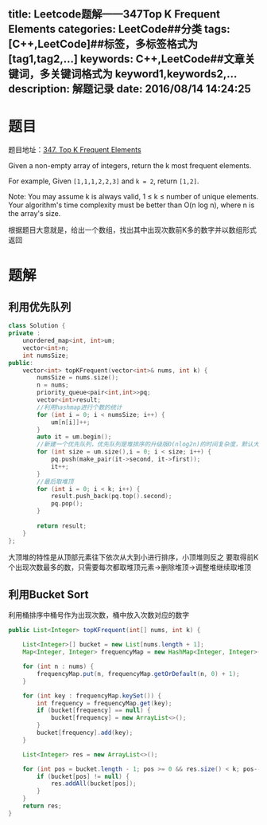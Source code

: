 title: Leetcode题解——347Top K Frequent Elements
categories: LeetCode##分类
tags: [C++,LeetCode]##标签，多标签格式为 [tag1,tag2,...]
keywords: C++,LeetCode##文章关键词，多关键词格式为 keyword1,keywords2,...
description: 解题记录
date: 2016/08/14 14:24:25 
---

# 题目

题目地址：[347. Top K Frequent Elements](https://leetcode.com/problems/top-k-frequent-elements/)

Given a non-empty array of integers, return the k most frequent elements.

For example,
Given `[1,1,1,2,2,3]` and `k = 2`, return `[1,2]`.

Note: 
You may assume k is always valid, 1 ≤ k ≤ number of unique elements.
Your algorithm's time complexity must be better than O(n log n), where n is the array's size.

根据题目大意就是，给出一个数组，找出其中出现次数前K多的数字并以数组形式返回

# 题解

## 利用优先队列

``` c++
class Solution {
private :
	unordered_map<int, int>um;
	vector<int>n;
	int numsSize;
public:
	vector<int> topKFrequent(vector<int>& nums, int k) {
		numsSize = nums.size();
		n = nums;
		priority_queue<pair<int,int>>pq;
		vector<int>result;
		//利用hashmap进行个数的统计
		for (int i = 0; i < numsSize; i++) {
			um[n[i]]++;
		}
		auto it = um.begin();
		//新建一个优先队列，优先队列是堆排序的升级版O(nlog2n)的时间复杂度，默认大顶堆
		for (int size = um.size(),i = 0; i < size; i++) {
			pq.push(make_pair(it->second, it->first));
			it++;
		}
		//最后取堆顶
		for (int i = 0; i < k; i++) {
			result.push_back(pq.top().second);
			pq.pop();
		}
		
		return result;
	}
};
```

大顶堆的特性是从顶部元素往下依次从大到小进行排序，小顶堆则反之
要取得前K个出现次数最多的数，只需要每次都取堆顶元素->删除堆顶->调整堆继续取堆顶

## 利用Bucket Sort

利用桶排序中桶号作为出现次数，桶中放入次数对应的数字

``` java
public List<Integer> topKFrequent(int[] nums, int k) {

	List<Integer>[] bucket = new List[nums.length + 1];
	Map<Integer, Integer> frequencyMap = new HashMap<Integer, Integer>();

	for (int n : nums) {
		frequencyMap.put(n, frequencyMap.getOrDefault(n, 0) + 1);
	}

	for (int key : frequencyMap.keySet()) {
		int frequency = frequencyMap.get(key);
		if (bucket[frequency] == null) {
			bucket[frequency] = new ArrayList<>();
		}
		bucket[frequency].add(key);
	}

	List<Integer> res = new ArrayList<>();

	for (int pos = bucket.length - 1; pos >= 0 && res.size() < k; pos--) {
		if (bucket[pos] != null) {
			res.addAll(bucket[pos]);
		}
	}
	return res;
}
```